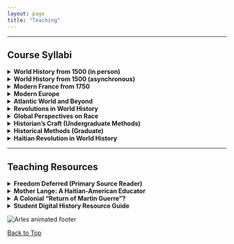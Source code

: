 ```yaml
---
layout: page
title: "Teaching"
---
```

---


## Course Syllabi

<details>
<summary><strong>World History from 1500 (in person)</strong></summary>

<p>
<img src="{{ site.baseurl }}/TeachWorldHistFTF.png" alt="Tabardin manuscript illustration" width="200"><br>
<strong><a href="https://docs.google.com/document/d/1fePnBlo6BaXp4tC4P-dX8siCCeHUv5IF/preview">View syllabus...</a></strong>
</p>

<p>
Detail from the illustrated manuscript, <em>La Vie ou aventures de J.-B. Tabardin</em>, ca. 1805, housed in the Carnegie Library of Curepipe, Mauritius. Memoirs of a Creole privateer. Original translation used as a primary source with students.
</p>

</details>

<details>
<summary><strong>World History from 1500 (asynchronous)</strong></summary>

<p>
<img src="{{ site.baseurl }}/TeachWorldHistOnline.png" alt="Haitian stamp with the Unknown Maroon" width="200"><br>
<strong><a href="https://docs.google.com/document/d/1VLeapD7tXd1Evtr60N6C0jREkNmtsRqO6jYI7wmaHgY/preview">View syllabus...</a></strong>
</p>

<p>
Haitian postage stamps depicting “the Unknown Maroon,” symbol of resistance to slavery. The Haitian Revolution features prominently in this course.
</p>

</details>

<details>
<summary><strong>Modern France from 1750</strong></summary>

<p>
<img src="{{ site.baseurl }}/TeachFrencHist.png" alt="Josephine Baker Pantheon photo" width="200"><br>
<strong><a href="https://docs.google.com/document/d/1g6miJ6b75h02qdgefYWlurPEkbpXHWox-bQUr9kdH1Q/preview">View syllabus...</a></strong>
</p>

<p>
Photograph from the Pantheonization of Josephine Baker (30 Nov. 2021). Baker’s life and legacy are explored in depth in the course.
</p>

</details>

<details>
<summary><strong>Modern Europe</strong></summary>

<p>
<img src="{{ site.baseurl }}/TeachModernEuro.png" alt="Still from Visconti’s Senso" width="200"><br>
<strong><a href="https://docs.google.com/document/d/1AmCxEgQUcqxwUjT3YtKEfo3fPuFenxel/preview">View syllabus...</a></strong>
</p>

<p>
Still from <em>Senso</em> (1954), film by Luchino Visconti. Film, opera, and propaganda posters are analyzed in this course.
</p>

</details>

<details>
<summary><strong>Atlantic World and Beyond</strong></summary>

<p>
<img src="{{ site.baseurl }}/TeachAtlanticWorld.png" alt="Atlantic History word cloud" width="200"><br>
<strong><a href="https://docs.google.com/document/d/14nkCsZx6Kncmx62_e2okoq5_UxqVm3pu/preview">View syllabus...</a></strong>
</p>

<p>
Word cloud from a text-mining exercise based on the Oxford Bibliographies in Atlantic History. One of the goals of the course is to critically interrogate Atlantic Studies as a field.
</p>

</details>

<details>
<summary><strong>Revolutions in World History</strong></summary>

<p>
<img src="{{ site.baseurl }}/TeachRevsWorld.png" alt="French Revolution in Assassin's Creed" width="200"><br>
<strong><a href="https://docs.google.com/document/d/1WkrzMls7drYKM8t-_WDqJt2sfxVG8XL53zwjI-y6Y7o/preview">View syllabus...</a></strong>
</p>

<p>
Screenshot from <em>Assassin’s Creed: Unity</em>. Students analyze game videos and cutscenes as part of their engagement with revolutionary history and popular memory.
</p>

</details>

<details>
<summary><strong>Global Perspectives on Race</strong></summary>

<p>
<img src="{{ site.baseurl }}/TeachSemRace.png" alt="Bowen Law Library image" width="200"><br>
<strong><a href="https://docs.google.com/document/d/1qI3VulFpNQr1wsPlxu8YOW3VgEVPoFOx/preview">View syllabus...</a></strong>
</p>

<p>
Photograph from inside the Bowen Law Library’s special collections. Students examine original paperwork from the race-based freedom lawsuit of Abby Guy (1850s, Arkansas).
</p>

</details>

<details>
<summary><strong>Historian’s Craft (Undergraduate Methods)</strong></summary>

<p>
<img src="{{ site.baseurl }}/TeachHistUndergradMethods.png" alt="Boston Athenaeum interior" width="200"><br>
<strong><a href="https://docs.google.com/document/d/1p-3HZ_d7Tx7nQX9UHappycZKM5oANXx1/preview">View syllabus...</a></strong>
</p>

<p>
Interior of the Boston Athenaeum private library (photo by instructor). Students explore critical approaches to archives and historical method.
</p>

</details>

<details>
<summary><strong>Historical Methods (Graduate)</strong></summary>

<p>
<img src="{{ site.baseurl }}/TeachHistMethodsGrad.png" alt="1793 document from Réunion" width="200"><br>
<strong><a href="https://docs.google.com/document/d/1wAJgaCgIgv1O2BHGSLWh-g3WLSV8gDv-/preview">View syllabus...</a></strong>
</p>

<p>
Archival document from Réunion Island (1793) related to the “Ambroise Affaire,” which students study in depth in this graduate seminar.
</p>

</details>

<details>
<summary><strong>Haitian Revolution in World History</strong></summary>

<p>
<img src="{{ site.baseurl }}/TeachHaitianRev.png" alt="Map of Haitian Revolution diaspora impact" width="200"><br>
<strong><a href="https://docs.google.com/document/d/1_dFZoTgSPifFJswXEmFPguYMD86tAD0D/preview">View syllabus...</a></strong>
</p>

<p>
Original map depicting sites impacted by the Haitian Revolution in North America — including inspired revolts and refugee settlement. The global repercussions of the revolution are central to this course.
</p>

</details>

---

## Teaching Resources

<details>
<summary><strong>Freedom Deferred (Primary Source Reader)</strong></summary>

<p>
<strong><a href="https://docs.google.com/document/d/1f8u1Vxfb7QqDP0q1qJxKjp-nkIxfY7o6/preview">View reader...</a></strong>
</p>

<p>
A curated source set for exploring slavery, resistance, and revolution in the French Indian Ocean World. Used in upper-division and graduate courses.
</p>

</details>

<details>
<summary><strong>Mother Lange: A Haitian-American Educator</strong></summary>

<p>
<strong><a href="https://storymaps.arcgis.com/stories/6d7e71f256ab4debae028fb5b633bdbd">View digital storytelling project...</a></strong>
</p>

<p>
StoryMap highlighting the life and legacy of Mother Mary Lange, founder of the Oblate Sisters of Providence in Baltimore. Integrates spatial history, biography, and Black Catholic history.
</p>

</details>

<details>
<summary><strong>A Colonial “Return of Martin Guerre”?</strong></summary>

<p>
<strong><a href="https://docs.google.com/document/d/1UW6d3K77pzmF_aZJLdBuh1gwqzq8VWRb/preview">View exercise...</a></strong>
</p>

<p>
In this methods course exercise, students analyze testimony in a colonial identity theft case. Inspired by Natalie Zemon Davis’s classic microhistory.
</p>

</details>

<details>
<summary><strong>Student Digital History Resource Guide</strong></summary>

<p>
<strong><a href="https://docs.google.com/document/d/1JjWOqs-UMzJ3lkysWkx5klx43iV54Tzx40Zli73fbvw/preview">View resource list...</a></strong>
</p>

<p>
A curated and frequently updated set of tools, platforms, and archives to support students exploring digital history methods and public scholarship.
</p>

</details>

<p>
<img src="{{ site.baseurl }}/arles.gif" alt="Arles animated footer">
</p>
<p><a href="#">Back to Top</a></p>

